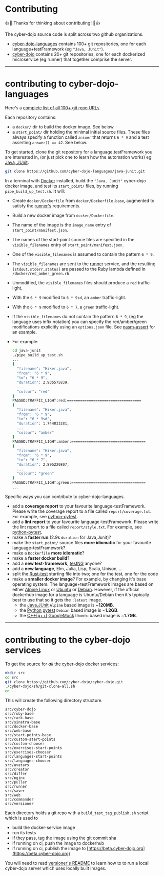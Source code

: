 
# Contributing

:+1::tada: Thanks for thinking about contributing! :tada::+1:

The cyber-dojo source code is split across two github organizations.
- [cyber-dojo-languages](https://github.com/cyber-dojo-languages) contains 100+
git repositories, one for each language+testFramework (eg `"Java, JUnit"`).
- [cyber-dojo](https://github.com/cyber-dojo) contains 20+ git repositories, one for
each dockerized microservice (eg runner) that together comprise the server.

- - - -
# contributing to cyber-dojo-languages

Here's a [complete list of all 100+ git repo URLs](https://github.com/cyber-dojo/languages-start-points/blob/master/start-points/all).

Each repository contains:
- a `docker/` dir to build the docker image. See below.
- a `start_point/` dir holding the minimal initial source files.
  These files always specify a function called `answer` that returns `6 * 9`
  and a test asserting `answer() == 42`. See below.

To get started, clone the git repository for a language,testFramework you are interested in,
  (or just pick one to learn how the automation works) eg
[Java, JUnit](https://github.com/cyber-dojo-languages/java-junit).
  ```bash
  git clone https://github.com/cyber-dojo-languages/java-junit.git
  ```

In a terminal with [Docker](https://docs.docker.com/install/) installed, build
  the `"Java, Junit"` cyber-dojo docker image,
  and test its `start_point/` files, by running `pipe_build_up_test.sh`.
  It will:
  - Create `docker/Dockerfile` from `docker/Dockerfile.base`, augmented to
    satisfy the [runner's](https://github.com/cyber-dojo/runner) requirements.
  - Build a new docker image from `docker/Dockerfile`.
  - The name of the image is the `image_name` entry of `start_point/manifest.json`.
  - The names of the start-point source files are specified in
    the `visible_filenames` entry of `start_point/manifest.json`.
  - One of the `visible_filenames` is assumed to contain the pattern `6 * 9`.
  - The `visible_filenames` are sent to the
    [runner](https://github.com/cyber-dojo/runner) service, and the resulting `[stdout,stderr,status]` are passed to the Ruby lambda defined
    in `/docker/red_amber_green.rb`
  - Unmodified, the `visible_filenames` files should produce a `red` traffic-light.
  - With the `6 * 9` modified to `6 * 9sd`, an `amber` traffic-light.
  - With the `6 * 9` modified to `6 * 7`, a `green` traffic-light.
  - If the `visible_filenames` do not contain the pattern `6 * 9`,
    (eg the language uses infix notation) you can specify the red/amber/green
    modifications explicitly using an `options.json` file. See
    [nasm-assert](https://github.com/cyber-dojo-languages/nasm-assert/blob/master/start_point/options.json) for an example.

- For example:    
  ```bash
  cd java-junit
  ./pipe_build_up_test.sh
  ...
  {
    "filename": "Hiker.java",
    "from": "6 * 9",
    "to": "6 * 9",
    "duration": 2.935575839,
    ...
    "colour": "red"
  }
  PASSED:TRAFFIC_LIGHT:red:==================================
  {
    "filename": "Hiker.java",
    "from": "6 * 9",
    "to": "6 * 9sd",
    "duration": 1.744033281,
    ...
    "colour": "amber"    
  }
  PASSED:TRAFFIC_LIGHT:amber:==================================
  {
    "filename": "Hiker.java",
    "from": "6 * 9",
    "to": "6 * 7",
    "duration": 2.895220807,
    ...
    "colour": "green"    
  }
  PASSED:TRAFFIC_LIGHT:green:==================================
  ...
  ```

Specific ways you can contribute to cyber-dojo-languages.

- add a **coverage report** to your favourite language-testFramework.
  Please write the coverage report to a file called `report/coverage.txt`.
  For example, see [python-pytest](https://github.com/cyber-dojo-languages/python-pytest/blob/master/start_point/cyber-dojo.sh).
- add a **lint report** to your favourite language-testFramework.
  Please write the lint report to a file called `report/style.txt`.
  For example, see [python-pytest](https://github.com/cyber-dojo-languages/python-pytest/blob/master/start_point/cyber-dojo.sh).
- make a **faster run** (2.9s `duration` for Java,Junit)?
- make the `start_point/` source files **more idiomatic** for your favourite language-testFramework?
- make a `Dockerfile` **more idiomatic**?
- make a **faster docker build**?
- add a **new test-framework**, [testNG](https://testng.org/doc/index.html) anyone?
- add a **new language**, Elm, Julia, Lisp, Scala, Unison, ...
- split the [Rust-test](https://github.com/cyber-dojo-languages/rust-test) starting file into two; one for the test, one for the code
- make a **smaller docker image**?
For example, by changing it's base operating system.
The language+testFramework images are based on either
[Alpine Linux](https://alpinelinux.org/) or
[Ubuntu](https://www.ubuntu.com/) or
[Debian](https://www.debian.org/).
However, if the official dockerhub image for a language is Ubuntu/Debian
then it's typically best to use that so it gets the `:latest` image.
  - the [Java,JUnit](https://github.com/cyber-dojo-languages/java-junit) `Alpine` based image is ~**120MB**.
  - the [Python,pytest](https://github.com/cyber-dojo-languages/python-pytest) `Debian` based image is ~**1.2GB**.
  - the [C++(g++),GoogleMock](https://github.com/cyber-dojo-languages/gplusplus-googlemock) `Ubuntu` based image is ~**1.7GB**.

- - - -
# contributing to the cyber-dojo services

To get the source for *all* the cyber-dojo docker services:

```bash
mkdir src
cd src
git clone https://github.com/cyber-dojo/cyber-dojo.git
./cyber-dojo/sh/git-clone-all.sh
cd ..
```

This will create the following directory structure.

```
src/cyber-dojo
src/ruby-base
src/rack-base
src/sinatra-base
src/docker-base
src/web-base
src/start-points-base
src/custom-start-points
src/custom-chooser
src/exercises-start-points
src/exercises-chooser
src/languages-start-points
src/languages-chooser
src/avatars
src/creator
src/differ
src/nginx
src/puller
src/runner
src/saver
src/web
src/commander
src/versioner
```

Each directory holds a git repo with a `build_test_tag_publish.sh` script
which is used to
- build the docker-service image
- run its tests
- if they pass, tag the image using the git commit sha
- if running on ci, push the image to dockerhub
- if running on ci, publish the image to [https://beta.cyber-dojo.org](https://beta.cyber-dojo.org)

You will need to read [versioner's README](https://github.com/cyber-dojo/versioner/blob/master/README.md)
to learn how to to run a local cyber-dojo server which uses locally built images.
